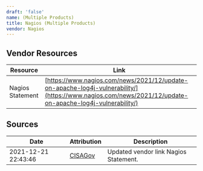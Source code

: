 ```yaml
---
draft: 'false'
name: (Multiple Products)
title: Nagios (Multiple Products)
vendor: Nagios
---
```


## Vendor Resources
| Resource | Link |
| --- | --- |
| Nagios Statement | [https://www.nagios.com/news/2021/12/update-on-apache-log4j-vulnerability/](https://www.nagios.com/news/2021/12/update-on-apache-log4j-vulnerability/) |



## Sources
| Date | Attribution | Description |
| --- | --- | --- |
| 2021-12-21 22:43:46 | [CISAGov](https://raw.githubusercontent.com/cisagov/log4j-affected-db/develop/README.md) | Updated vendor link Nagios Statement.  |
